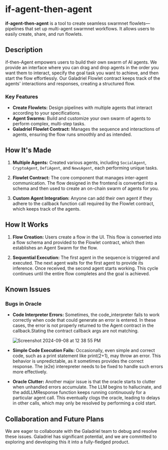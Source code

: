 # if-agent-then-agent

**if-agent-then-agent** is a tool to create seamless swarmnet flowlets—pipelines that set up multi-agent swarmnet workflows. It allows users to easily create, share, and run flowlets.

## Description

if-then-Agent empowers users to build their own swarm of AI agents. We provide an interface where you can drag and drop agents in the order you want them to interact, specify the goal task you want to achieve, and then start the flow effortlessly. Our Galadriel Flowlet contract keeps track of the agents' interactions and responses, creating a structured flow.

### Key Features

- **Create Flowlets:** Design pipelines with multiple agents that interact according to your specifications.
- **Agent Swarms:** Build and customize your own swarm of agents to perform complex, multi-step tasks.
- **Galadriel Flowlet Contract:** Manages the sequence and interactions of agents, ensuring the flow runs smoothly and as intended.

## How It's Made

1. **Multiple Agents:** Created various agents, including `SocialAgent`, `CryptoAgent`, `DefiAgent`, and `NewsAgent`, each performing unique tasks.
   
2. **Flowlet Contract:** The core component that manages inter-agent communication. The flow designed in the frontend is converted into a schema and then used to create an on-chain swarm of agents for you.

3. **Custom Agent Integration:** Anyone can add their own agent if they adhere to the callback function call required by the Flowlet contract, which keeps track of the agents.

## How It Works

1. **Flow Creation:** Users create a flow in the UI. This flow is converted into a flow schema and provided to the Flowlet contract, which then establishes an Agent Swarm for the flow.

2. **Sequential Execution:** The first agent in the sequence is triggered and executed. The next agent waits for the first agent to provide its inference. Once received, the second agent starts working. This cycle continues until the entire flow completes and the goal is achieved.

## Known Issues

### Bugs in Oracle

- **Code Interpreter Errors:** Sometimes, the code_interpreter fails to work correctly when code that could generate an error is entered. In these cases, the error is not properly returned to the Agent contract in the callback.Stating the contract callback args are not matching.

  ![Screenshot 2024-09-08 at 12 38 55 PM](https://github.com/user-attachments/assets/d1c0c599-ef65-457f-809b-d42954661072)


- **Simple Code Execution Fails:** Occasionally, even simple and correct code, such as a print statement like print(2+1), may throw an error. This behavior is unpredictable, as it sometimes provides the correct response. The (e2e) interepreter needs to be fixed to handle such errors more effectively.

- **Oracle Clutter:** Another major issue is that the oracle starts to clutter when unhandled errors accumulate. The LLM begins to hallucinate, and the addLLMResponse function keeps running continuously for a particular agent call. This eventually clogs the oracle, leading to delays in other calls, which may only be resolved by performing a cold start.

## Collaboration and Future Plans

We are eager to collaborate with the Galadriel team to debug and resolve these issues. Galadriel has significant potential, and we are committed to exploring and developing this it into a fully-fledged product.

